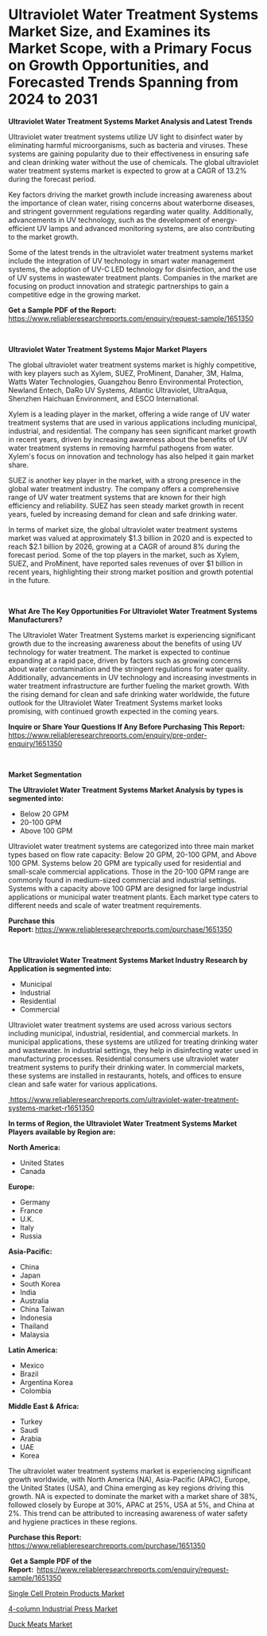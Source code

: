 <p><h1>Ultraviolet Water Treatment Systems Market Size, and Examines its Market Scope, with a Primary Focus on Growth Opportunities, and Forecasted Trends Spanning from 2024 to 2031</h1></p><p><strong>Ultraviolet Water Treatment Systems Market Analysis and Latest Trends</strong></p>
<p><p>Ultraviolet water treatment systems utilize UV light to disinfect water by eliminating harmful microorganisms, such as bacteria and viruses. These systems are gaining popularity due to their effectiveness in ensuring safe and clean drinking water without the use of chemicals. The global ultraviolet water treatment systems market is expected to grow at a CAGR of 13.2% during the forecast period.</p><p>Key factors driving the market growth include increasing awareness about the importance of clean water, rising concerns about waterborne diseases, and stringent government regulations regarding water quality. Additionally, advancements in UV technology, such as the development of energy-efficient UV lamps and advanced monitoring systems, are also contributing to the market growth.</p><p>Some of the latest trends in the ultraviolet water treatment systems market include the integration of UV technology in smart water management systems, the adoption of UV-C LED technology for disinfection, and the use of UV systems in wastewater treatment plants. Companies in the market are focusing on product innovation and strategic partnerships to gain a competitive edge in the growing market.</p></p>
<p><strong>Get a Sample PDF of the Report:&nbsp;</strong> <a href="https://www.reliableresearchreports.com/enquiry/request-sample/1651350">https://www.reliableresearchreports.com/enquiry/request-sample/1651350</a></p>
<p>&nbsp;</p>
<p><strong>Ultraviolet Water Treatment Systems Major Market Players</strong></p>
<p><p>The global ultraviolet water treatment systems market is highly competitive, with key players such as Xylem, SUEZ, ProMinent, Danaher, 3M, Halma, Watts Water Technologies, Guangzhou Benro Environmental Protection, Newland Entech, DaRo UV Systems, Atlantic Ultraviolet, UltraAqua, Shenzhen Haichuan Environment, and ESCO International.</p><p>Xylem is a leading player in the market, offering a wide range of UV water treatment systems that are used in various applications including municipal, industrial, and residential. The company has seen significant market growth in recent years, driven by increasing awareness about the benefits of UV water treatment systems in removing harmful pathogens from water. Xylem's focus on innovation and technology has also helped it gain market share.</p><p>SUEZ is another key player in the market, with a strong presence in the global water treatment industry. The company offers a comprehensive range of UV water treatment systems that are known for their high efficiency and reliability. SUEZ has seen steady market growth in recent years, fueled by increasing demand for clean and safe drinking water.</p><p>In terms of market size, the global ultraviolet water treatment systems market was valued at approximately $1.3 billion in 2020 and is expected to reach $2.1 billion by 2026, growing at a CAGR of around 8% during the forecast period. Some of the top players in the market, such as Xylem, SUEZ, and ProMinent, have reported sales revenues of over $1 billion in recent years, highlighting their strong market position and growth potential in the future.</p></p>
<p>&nbsp;</p>
<p><strong>What Are The Key Opportunities For Ultraviolet Water Treatment Systems Manufacturers?</strong></p>
<p><p>The Ultraviolet Water Treatment Systems market is experiencing significant growth due to the increasing awareness about the benefits of using UV technology for water treatment. The market is expected to continue expanding at a rapid pace, driven by factors such as growing concerns about water contamination and the stringent regulations for water quality. Additionally, advancements in UV technology and increasing investments in water treatment infrastructure are further fueling the market growth. With the rising demand for clean and safe drinking water worldwide, the future outlook for the Ultraviolet Water Treatment Systems market looks promising, with continued growth expected in the coming years.</p></p>
<p><strong>Inquire or Share Your Questions If Any Before Purchasing This Report:</strong> <a href="https://www.reliableresearchreports.com/enquiry/pre-order-enquiry/1651350">https://www.reliableresearchreports.com/enquiry/pre-order-enquiry/1651350</a></p>
<p>&nbsp;</p>
<p><strong>Market Segmentation</strong></p>
<p><strong>The Ultraviolet Water Treatment Systems Market Analysis by types is segmented into:</strong></p>
<p><ul><li>Below 20 GPM</li><li>20-100 GPM</li><li>Above 100 GPM</li></ul></p>
<p><p>Ultraviolet water treatment systems are categorized into three main market types based on flow rate capacity: Below 20 GPM, 20-100 GPM, and Above 100 GPM. Systems below 20 GPM are typically used for residential and small-scale commercial applications. Those in the 20-100 GPM range are commonly found in medium-sized commercial and industrial settings. Systems with a capacity above 100 GPM are designed for large industrial applications or municipal water treatment plants. Each market type caters to different needs and scale of water treatment requirements.</p></p>
<p><strong>Purchase this Report:&nbsp;</strong><a href="https://www.reliableresearchreports.com/purchase/1651350">https://www.reliableresearchreports.com/purchase/1651350</a></p>
<p>&nbsp;</p>
<p><strong>The Ultraviolet Water Treatment Systems Market Industry Research by Application is segmented into:</strong></p>
<p><ul><li>Municipal</li><li>Industrial</li><li>Residential</li><li>Commercial</li></ul></p>
<p><p>Ultraviolet water treatment systems are used across various sectors including municipal, industrial, residential, and commercial markets. In municipal applications, these systems are utilized for treating drinking water and wastewater. In industrial settings, they help in disinfecting water used in manufacturing processes. Residential consumers use ultraviolet water treatment systems to purify their drinking water. In commercial markets, these systems are installed in restaurants, hotels, and offices to ensure clean and safe water for various applications.</p></p>
<p><a href="https://www.reliableresearchreports.com/ultraviolet-water-treatment-systems-market-r1651350">&nbsp;https://www.reliableresearchreports.com/ultraviolet-water-treatment-systems-market-r1651350</a></p>
<p><strong>In terms of Region, the Ultraviolet Water Treatment Systems Market Players available by Region are:</strong></p>
<p>
    <p> <strong> North America: </strong>
        <ul>
            <li>United States</li>
            <li>Canada</li>
        </ul>
        </p> 
    <p> <strong> Europe: </strong>
        <ul>
            <li>Germany</li>
            <li>France</li>
            <li>U.K.</li>
            <li>Italy</li>
            <li>Russia</li>
        </ul>
        </p> 
    <p> <strong> Asia-Pacific: </strong>
        <ul>
            <li>China</li>
            <li>Japan</li>
            <li>South Korea</li>
            <li>India</li>
            <li>Australia</li>
            <li>China Taiwan</li>
            <li>Indonesia</li>
            <li>Thailand</li>
            <li>Malaysia</li>
        </ul>
        </p> 
    <p> <strong> Latin America: </strong>
        <ul>
            <li>Mexico</li>
            <li>Brazil</li>
            <li>Argentina Korea</li>
            <li>Colombia</li>
        </ul>
        </p> 
    <p> <strong> Middle East & Africa: </strong>
        <ul>
            <li>Turkey</li>
            <li>Saudi</li>
            <li>Arabia</li>
            <li>UAE</li>
            <li>Korea</li>
        </ul>
    </p>
    </p>
<p><p>The ultraviolet water treatment systems market is experiencing significant growth worldwide, with North America (NA), Asia-Pacific (APAC), Europe, the United States (USA), and China emerging as key regions driving this growth. NA is expected to dominate the market with a market share of 38%, followed closely by Europe at 30%, APAC at 25%, USA at 5%, and China at 2%. This trend can be attributed to increasing awareness of water safety and hygiene practices in these regions.</p></p>
<p><strong>Purchase this Report: </strong><a href="https://www.reliableresearchreports.com/purchase/1651350">https://www.reliableresearchreports.com/purchase/1651350</a></p>
<p>&nbsp;<strong>Get a Sample PDF of the Report:&nbsp;&nbsp;</strong><a href="https://www.reliableresearchreports.com/enquiry/request-sample/1651350">https://www.reliableresearchreports.com/enquiry/request-sample/1651350</a></p>
<p><strong></strong></p>
<p><p><a href="https://github.com/dx0328/Market-Research-Report-List-3/blob/main/single-cell-protein-products-market.md">Single Cell Protein Products Market</a></p><p><a href="https://view.publitas.com/reportprime-1/4-column-industrial-press-market-outlook-complete-industry-analysis-2024-to-2031/">4-column Industrial Press Market</a></p><p><a href="https://github.com/Glendatilghmankmgz0rbhwpy/Market-Research-Report-List-3/blob/main/duck-meats-market.md">Duck Meats Market</a></p></p>